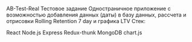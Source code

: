 AB-Test-Real
Тестовое задание Одностраничное приложение с возможностью добавления данных (даты) в базу данных, рассчета и отрисовки Rolling Retention 7 day и графика LTV Стек:

React
Node.js
Express
Redux-thunk
MongoDB
chart.js
